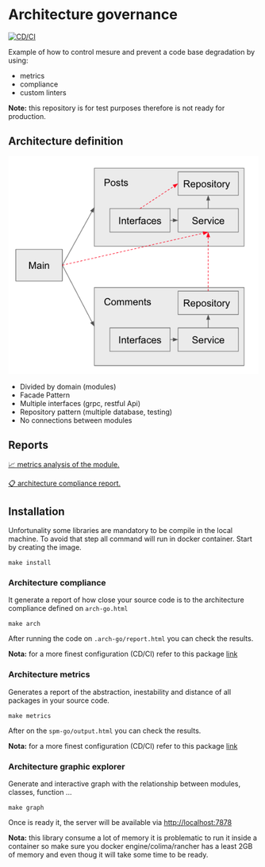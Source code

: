 # Architecture governance

[![CD/CI](https://github.com/mfloriach/linters_test/actions/workflows/development.yml/badge.svg?branch=development)](https://github.com/mfloriach/linters_test/actions/workflows/development.yml)

Example of how to control mesure and prevent a code base degradation by using:
- metrics
- compliance
- custom linters

**Note:** this repository is for test purposes therefore is not ready for production.

## Architecture definition
![architecture](pkg/architecture/arch.png)
- Divided by domain (modules)
- Facade Pattern
- Multiple interfaces (grpc, restful Api)
- Repository pattern (multiple database, testing)
- No connections between modules

## Reports
[📈 metrics analysis of the module.](https://mfloriach.github.io/linters_test/output.html) 

[📋 architecture compliance report.](https://mfloriach.github.io/linters_test/output.html) 

## Installation
Unfortunality some libraries are mandatory to be compile in the local machine. To avoid that step all command will run in docker container. Start by creating the image.

```
make install
```

### Architecture compliance
It generate a report of how close your source code is to the architecture compliance defined on `arch-go.html`

```
make arch
```

After running the code on `.arch-go/report.html` you can check the results.

**Nota:** for a more finest configuration (CD/CI) refer to this package [link](https://github.com/fdaines/arch-go)

### Architecture metrics
Generates a report of the abstraction, inestability and distance of all packages in your source code.

```
make metrics
```

After on the `spm-go/output.html` you can check the results.

**Nota:** for a more finest configuration (CD/CI) refer to this package [link](https://github.com/fdaines/spm-go)

### Architecture graphic explorer
Generate and interactive graph with the relationship between modules, classes,  function ...

```
make graph
```

Once is ready it, the server will be available via [http://localhost:7878](http://localhost:7878)

**Nota:** this library consume a lot of memory it is problematic to run it inside a container so make sure you docker engine/colima/rancher has a least 2GB of memory and even thoug it will take some time to be ready.